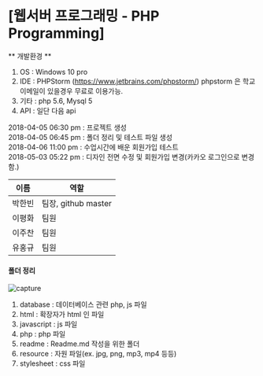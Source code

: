 <h1>[웹서버 프로그래밍 - PHP Programming]</h1>


** 개발환경 **
1. OS : Windows 10 pro
2. IDE : PHPStorm (https://www.jetbrains.com/phpstorm/) phpstorm 은 학교 이메일이 있을경우 무료로 이용가능.
3. 기타 : php 5.6, Mysql 5
4. API : 일단 다음 api


2018-04-05 06:30 pm : 프로젝트 생성 <br>
2018-04-05 06:45 pm : 폴더 정리 및 테스트 파일 생성 <br>
2018-04-06 11:00 pm : 수업시간에 배운 회원가입 테스트 <br>
2018-05-03 05:22 pm : 디자인 전면 수정 및 회원가입 변경(카카오 로그인으로 변경함.) <br>

이름 | 역할
--------- | ----------
박한빈 | 팀장, github master
이평화 | 팀원
이주찬 | 팀원
유홍규 | 팀원


<h4> 폴더 정리 </h4>

![capture](https://user-images.githubusercontent.com/10570126/38460990-9654c7d2-3b00-11e8-989c-309e7e1fcf2c.JPG)


1. database : 데이터베이스 관련 php, js 파일
2. html : 확장자가 html 인 파일
3. javascript : js 파일
4. php : php 파일
5. readme : Readme.md 작성을 위한 폴더
6. resource : 자원 파일(ex. jpg, png, mp3, mp4 등등)
7. stylesheet : css 파일


